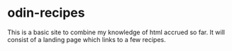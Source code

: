# odin-recipes

This is a basic site to combine my knowledge of html accrued so far. It will consist of a landing page which links to a few recipes.